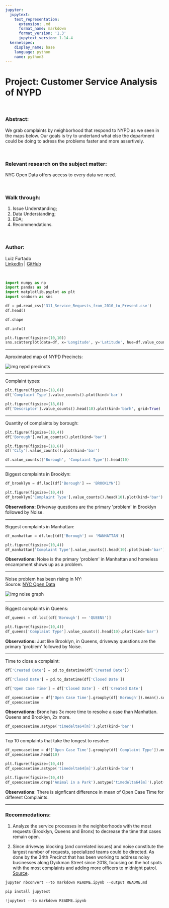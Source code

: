 ```yaml
---
jupyter:
  jupytext:
    text_representation:
      extension: .md
      format_name: markdown
      format_version: '1.3'
      jupytext_version: 1.14.4
  kernelspec:
    display_name: base
    language: python
    name: python3
---
```


# Project: Customer Service Analysis of NYPD

<br>

### **Abstract:**

We grab complaints by neighborhood that respond to NYPD as we seen in the maps below. Our goals is try to undertand what else the department could be doing to adress the problems faster and more assertively.

<br>

### **Relevant research on the subject matter:**

NYC Open Data offers access to every data we need.

<br>

### **Walk through:**

1. Issue Understanding;
2. Data Understanding;
3. EDA;
4. Recommendations.
   
<br>

### **Author:**

Luiz Furtado <br>
[LinkedIn](https://www.linkedin.com/in/luiz-furtado-dev/) | [GitHub](https://github.com/TSLSouth)

<br>

```python
import numpy as np
import pandas as pd
import matplotlib.pyplot as plt
import seaborn as sns
```

```python
df = pd.read_csv('311_Service_Requests_from_2010_to_Present.csv')
df.head()
```

```python
df.shape
```

```python
df.info()
```

```python
plt.figure(figsize=(10,10))
sns.scatterplot(data=df, x='Longitude', y='Latitude', hue=df.value_counts(), alpha=0.2)
```

---

Aproximated map of NYPD Precincts:

![img nypd precincts](https://www.researchgate.net/profile/Eloise-Dunlap/publication/247923137/figure/fig1/AS:202655319236622@1425328201555/figure-fig1.png)


---

Complaint types:

```python
plt.figure(figsize=(18,6))
df['Complaint Type'].value_counts().plot(kind='bar')
```

```python
plt.figure(figsize=(18,6))
df['Descriptor'].value_counts().head(10).plot(kind='barh', grid=True)
```

---
Quantity of complaints by borough:

```python
plt.figure(figsize=(10,4))
df['Borough'].value_counts().plot(kind='bar')
```

```python
plt.figure(figsize=(18,6))
df['City'].value_counts().plot(kind='bar')
```

```python
df.value_counts(['Borough', 'Complaint Type']).head(10)
```

---
Biggest complaints in Brooklyn:

```python
df_brooklyn = df.loc[(df['Borough'] == 'BROOKLYN')]
```

```python
plt.figure(figsize=(10,4))
df_brooklyn['Complaint Type'].value_counts().head(10).plot(kind='bar')
```

**Observations:** Driveway questions are the primary 'problem' in Brooklyn followed by Noise.


---
Biggest complaints in Manhattan:

```python
df_manhattan = df.loc[(df['Borough'] == 'MANHATTAN')]

plt.figure(figsize=(10,4))
df_manhattan['Complaint Type'].value_counts().head(10).plot(kind='bar')
```

**Observations:** Noise is the primary 'problem' in Manhattan and homeless encampment shows up as a problem.


---
Noise problem has been rising in NY: 
<br>
Source: [NYC Open Data](https://data.cityofnewyork.us/Social-Services/311-Noise-Complaints/p5f6-bkga)

![img noise graph](https://indowwindows.com/wp-content/uploads/2020/01/noise-complaints-nyc.png)


---
Biggest complaints in Queens:

```python
df_queens = df.loc[(df['Borough'] == 'QUEENS')]

plt.figure(figsize=(10,4))
df_queens['Complaint Type'].value_counts().head(10).plot(kind='bar')
```

**Observations:** Just like Brooklyn, in Queens, driveway questions are the primary 'problem' followed by Noise.


---
Time to close a complaint:

```python
df['Created Date'] = pd.to_datetime(df['Created Date'])
```

```python
df['Closed Date'] = pd.to_datetime(df['Closed Date'])
```

```python
df['Open Case Time'] = df['Closed Date'] - df['Created Date']
```

```python
df_opencasetime = df['Open Case Time'].groupby(df['Borough']).mean().sort_values(ascending=False)
df_opencasetime
```

**Observations:** Bronx has 3x more time to resolve a case than Manhattan. Queens and Brooklyn, 2x more.

```python
df_opencasetime.astype('timedelta64[m]').plot(kind='bar')
```

---
Top 10 complaints that take the longest to resolve:

```python
df_opencasetime = df['Open Case Time'].groupby(df['Complaint Type']).mean().sort_values(ascending=False)
df_opencasetime.head(10)
```

```python
plt.figure(figsize=(10,4))
df_opencasetime.astype('timedelta64[m]').plot(kind='bar')
```

```python
plt.figure(figsize=(10,4))
df_opencasetime.drop('Animal in a Park').astype('timedelta64[m]').plot(kind='bar')
```

**Observations**:  There is signficant difference in mean of Open Case Time for different Complaints.


---
### **Recommedations:**

1) Analyze the service processes in the neighborhoods with the most requests (Brooklyn, Queens and Bronx) to decrease the time that cases remain open.
   
2) Since driveway blocking (and correlated issues) and noise constitute the largest number of requests, specialized teams could be directed. As done by the 34th Precinct that has been working to address noisy businesses along Dyckman Street since 2018, focusing on the hot spots with the most complaints and adding more officers to midnight patrol. [Source](https://nypost.com/2018/03/04/these-nyc-neighborhoods-have-the-most-noise-complaints/).

```python
jupyter nbconvert --to markdown README.ipynb --output README.md
```

```python
pip install jupytext
```

```python
!jupytext --to markdown README.ipynb
```

```python

```
